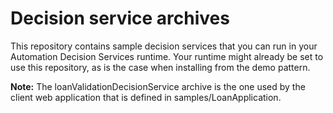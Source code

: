 # Decision service archives

This repository contains sample decision services that you can run in your Automation Decision Services runtime. Your runtime might already be set to use this repository, as is the case when installing from the demo pattern.

**Note:** The loanValidationDecisionService archive is the one used by the client web application that is defined in samples/LoanApplication.
